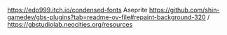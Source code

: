 https://edo999.itch.io/condensed-fonts
Aseprite
https://github.com/shin-gamedev/gbs-plugins?tab=readme-ov-file#repaint-background-320 / https://gbstudiolab.neocities.org/resources